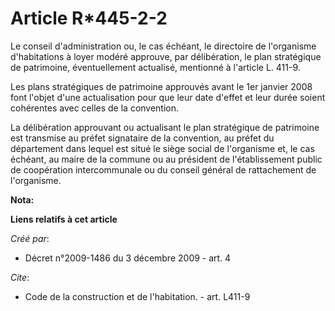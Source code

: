# Article R*445-2-2

Le conseil d'administration ou, le cas échéant, le directoire de l'organisme d'habitations à loyer modéré approuve, par
délibération, le plan stratégique de patrimoine, éventuellement actualisé, mentionné à l'article L. 411-9. 

Les plans stratégiques de patrimoine approuvés avant le 1er janvier 2008 font l'objet d'une actualisation pour que leur date
d'effet et leur durée soient cohérentes avec celles de la convention. 

La délibération approuvant ou actualisant le plan stratégique de patrimoine est transmise au préfet signataire de la
convention, au préfet du département dans lequel est situé le siège social de l'organisme et, le cas échéant, au maire de la
commune ou au président de l'établissement public de coopération intercommunale ou du conseil général de rattachement de
l'organisme.

**Nota:**



**Liens relatifs à cet article**

_Créé par_:

  - Décret n°2009-1486 du 3 décembre 2009 - art. 4

_Cite_:

  - Code de la construction et de l'habitation. - art. L411-9
